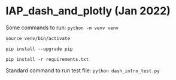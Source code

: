 # IAP_dash_and_plotly (Jan 2022)

Some commands to run:
`python -m venv venv`

`source venv/bin/activate`

`pip install --upgrade pip`

`pip install -r requirements.txt`

Standard command to run test file:
`python dash_intro_test.py`
